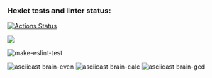 ### Hexlet tests and linter status:
[![Actions Status](https://github.com/flickystyle/frontend-project-lvl1/workflows/hexlet-check/badge.svg)](https://github.com/flickystyle/frontend-project-lvl1/actions)

<a href="https://codeclimate.com/github/codeclimate/codeclimate/maintainability"><img src="https://api.codeclimate.com/v1/badges/a99a88d28ad37a79dbf6/maintainability" /></a>

![make-eslint-test](https://github.com/flickystyle/frontend-project-lvl1/actions/workflows/make-eslint-test.yml/badge.svg)

![asciicast brain-even](https://asciinema.org/a/5EYLnv9BaYUwceOuAdhmYYBAZ)
![asciicast brain-calc](https://asciinema.org/a/wVWJTEsswIXkG06lP6uIxPCsv)
![asciicast brain-gcd](https://asciinema.org/a/dRPeha2A5bTu5XUzPpjf5MJO9)